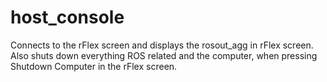 # host_console
Connects to the rFlex screen and displays the rosout_agg in rFlex screen.
Also shuts down everything ROS related and the computer, when pressing Shutdown Computer in the rFlex screen.
